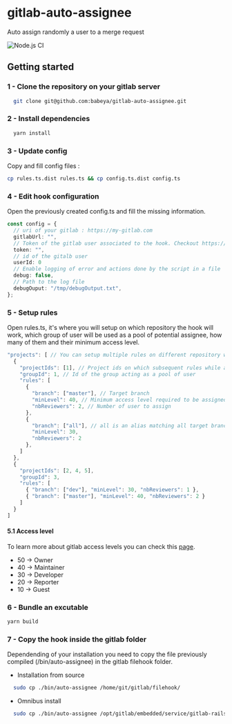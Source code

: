 # gitlab-auto-assignee

Auto assign randomly a user to a merge request

![Node.js CI](https://github.com/babeya/gitlab-auto-assignee/workflows/Node.js%20CI/badge.svg)

## Getting started

### 1 - Clone the repository on your gitlab server

```bash
  git clone git@github.com:babeya/gitlab-auto-assignee.git
```

### 2 - Install dependencies

```bash
  yarn install
```

### 3 - Update config

Copy and fill config files :

```bash
cp rules.ts.dist rules.ts && cp config.ts.dist config.ts
```

### 4 - Edit hook configuration

Open the previously created config.ts and fill the missing information.

```typescript
const config = {
  // uri of your gitlab : https://my-gitlab.com
  gitlabUrl: "",
  // Token of the gitlab user associated to the hook. Checkout https://docs.gitlab.com/ee/api/#impersonation-tokens for more informations
  token: "",
  // id of the gitalb user
  userId: 0
  // Enable logging of error and actions done by the script in a file
  debug: false,
  // Path to the log file
  debugOuput: "/tmp/debugOutput.txt",
};
```

### 5 - Setup rules

Open rules.ts, it's where you will setup on which repository the hook will work, which group of user will be used as a pool of potential assignee, how many of them and their minimum access level.

```typescript
"projects": [ // You can setup multiple rules on different repository with different group, just ensure the bot has access to all groups and project
  {
    "projectIds": [1], // Project ids on which subsequent rules while applies
    "groupId": 1, // Id of the group acting as a pool of user
    "rules": [
      {
        "branch": ["master"], // Target branch
        "minLevel": 40, // Minimum access level required to be assigned
        "nbReviewers": 2, // Number of user to assign
      },
      {
        "branch": ["all"], // all is an alias matching all target branch
        "minLevel": 30,
        "nbReviewers": 2
      },
    ]
  },
  {
    "projectIds": [2, 4, 5],
    "groupId": 3,
    "rules": [
      { "branch": ["dev"], "minLevel": 30, "nbReviewers": 1 },
      { "branch": ["master"], "minLevel": 40, "nbReviewers": 2 }
    ]
  }
]
```

#### 5.1 Access level

To learn more about gitlab access levels you can check this [page](https://docs.gitlab.com/ee/user/permissions.html).

- 50 -> Owner
- 40 -> Maintainer
- 30 -> Developer
- 20 -> Reporter
- 10 -> Guest

### 6 - Bundle an excutable

```bash
yarn build
```

### 7 - Copy the hook inside the gitlab folder

Dependending of your installation you need to copy the file previously compiled (/bin/auto-assignee) in the gitlab filehook folder.

- Installation from source

```bash
  sudo cp ./bin/auto-assignee /home/git/gitlab/filehook/
```

- Omnibus install

```bash
  sudo cp ./bin/auto-assignee /opt/gitlab/embedded/service/gitlab-rails/file_hooks
```
